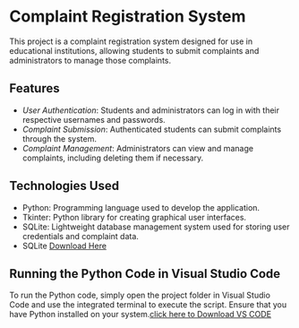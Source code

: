 # Complaint Registration System

This project is a complaint registration system designed for use in educational institutions, allowing students to submit complaints and administrators to manage those complaints.

## Features

- *User Authentication*: Students and administrators can log in with their respective usernames and passwords.
- *Complaint Submission*: Authenticated students can submit complaints through the system.
- *Complaint Management*: Administrators can view and manage complaints, including deleting them if necessary.

## Technologies Used

- Python: Programming language used to develop the application.
- Tkinter: Python library for creating graphical user interfaces.
- SQLite: Lightweight database management system used for storing user credentials and complaint data.
- SQLite [Download Here](https://sqlitebrowser.org/dl/)


## Running the Python Code in Visual Studio Code

To run the Python code, simply open the project folder in Visual Studio Code and use the integrated terminal to execute the script. Ensure that you have Python installed on your system.[click here to Download VS CODE](https://code.visualstudio.com/download)


